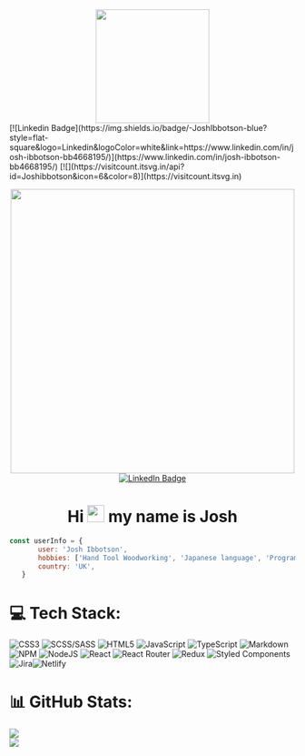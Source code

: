 <div id="header" align="center">
  <img src="https://media4.giphy.com/media/v1.Y2lkPTc5MGI3NjExNjVjM2JjNmQyNTBmMDE3MDVlNTJjMzBiNDE5ZmEyNjYxMjBkZDYzMyZjdD1n/hrlg3PhRwIrII/giphy.gif" width="200"/>
</div>
[![Linkedin Badge](https://img.shields.io/badge/-JoshIbbotson-blue?style=flat-square&logo=Linkedin&logoColor=white&link=https://www.linkedin.com/in/josh-ibbotson-bb4668195/)](https://www.linkedin.com/in/josh-ibbotson-bb4668195/)
[![](https://visitcount.itsvg.in/api?id=Joshibbotson&icon=6&color=8)](https://visitcount.itsvg.in)</p>

<div id="header" align="center">
  <img src="https://media4.giphy.com/media/v1.Y2lkPTc5MGI3NjExNjVjM2JjNmQyNTBmMDE3MDVlNTJjMzBiNDE5ZmEyNjYxMjBkZDYzMyZjdD1n/hrlg3PhRwIrII/giphy.gif"
       width="500"/>
  <div id="badges">
    <a href="https://www.linkedin.com/in/josh-ibbotson-bb4668195/">
      <img src="https://img.shields.io/badge/LinkedIn-blue?style=for-the-badge&logo=linkedin&logoColor=white"     alt="LinkedIn Badge"/>
    </a>
  </div>
  <img src="https://komarev.com/ghpvc/?username=Joshibbotson&style=flat-square&color=blue" alt=""/>
  <h1>
    Hi
    <img src="https://media.giphy.com/media/hvRJCLFzcasrR4ia7z/giphy.gif" width="30px" height="30px"/>
    my name is Josh
</h1>
</div>

```JavaScript
const userInfo = {
       user: 'Josh Ibbotson',
       hobbies: ['Hand Tool Woodworking', 'Japanese language', 'Programming', 'Hiking'],
       country: 'UK',
   }
```

# 💻 Tech Stack:

![CSS3](https://img.shields.io/badge/css3-%231572B6.svg?style=for-the-badge&logo=css3&logoColor=white) ![SCSS/SASS](https://img.shields.io/badge/Sass-CC6699?style=for-the-badge&logo=sass&logoColor=white) ![HTML5](https://img.shields.io/badge/html5-%23E34F26.svg?style=for-the-badge&logo=html5&logoColor=white) ![JavaScript](https://img.shields.io/badge/javascript-%23323330.svg?style=for-the-badge&logo=javascript&logoColor=%23F7DF1E) ![TypeScript](https://img.shields.io/badge/TypeScript-007ACC?style=for-the-badge&logo=typescript&logoColor=white) ![Markdown](https://img.shields.io/badge/markdown-%23000000.svg?style=for-the-badge&logo=markdown&logoColor=white) ![NPM](https://img.shields.io/badge/NPM-%23000000.svg?style=for-the-badge&logo=npm&logoColor=white) ![NodeJS](https://img.shields.io/badge/node.js-6DA55F?style=for-the-badge&logo=node.js&logoColor=white) ![React](https://img.shields.io/badge/react-%2320232a.svg?style=for-the-badge&logo=react&logoColor=%2361DAFB) ![React Router](https://img.shields.io/badge/React_Router-CA4245?style=for-the-badge&logo=react-router&logoColor=white) ![Redux](https://img.shields.io/badge/Redux-593D88?style=for-the-badge&logo=redux&logoColor=white) ![Styled Components](https://img.shields.io/badge/styled--components-DB7093?style=for-the-badge&logo=styled-components&logoColor=white) ![Jira](https://img.shields.io/badge/jira-%230A0FFF.svg?style=for-the-badge&logo=jira&logoColor=white)![Netlify](https://img.shields.io/badge/Netlify-00C7B7?style=for-the-badge&logo=netlify&logoColor=white)

# 📊 GitHub Stats:

![](https://github-readme-streak-stats.herokuapp.com/?user=Joshibbotson&theme=dark&hide_border=false)<br/>
![](https://github-readme-stats.vercel.app/api/top-langs/?username=Joshibbotson&theme=dark&hide_border=false&include_all_commits=true&count_private=true&layout=compact)
